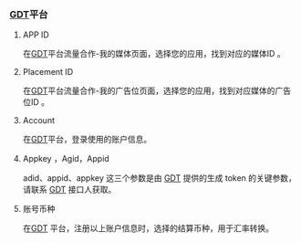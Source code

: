###    [GDT](http://e.qq.com/dev/#medium/list?mbid=l2355135838)平台
1. APP ID

    在[GDT](http://e.qq.com/dev/#medium/list?mbid=l2355135838)平台流量合作-我的媒体页面，选择您的应用，找到对应的媒体ID 。

2. Placement  ID

   在[GDT](http://e.qq.com/dev/#medium/list?mbid=l2355135838)平台流量合作-我的广告位页面，选择您的应用，找到对应媒体的广告位ID 。
 
3. Account

   在[GDT](http://e.qq.com/dev/#medium/list?mbid=l2355135838)平台，登录使用的账户信息。

4.  Appkey ，Agid，Appid

    adid、appid、appkey 这三个参数是由 [GDT](http://e.qq.com/dev/#medium/list?mbid=l2355135838) 提供的生成 token 的关键参数，请联系 [GDT](http://e.qq.com/dev/#medium/list?mbid=l2355135838) 接口人获取。

5.  账号币种

    在[GDT](http://e.qq.com/dev/#medium/list?mbid=l2355135838) 平台，注册以上账户信息时，选择的结算币种，用于汇率转换。
